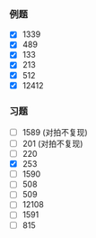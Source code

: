 ### 例题
- [x] 1339
- [x] 489
- [x] 133
- [x] 213
- [x] 512
- [x] 12412
### 习题
- [ ] 1589 (对拍不复现)
- [ ] 201 (对拍不复现)
- [ ] 220
- [x] 253
- [ ] 1590
- [ ] 508
- [ ] 509
- [ ] 12108
- [ ] 1591
- [ ] 815
